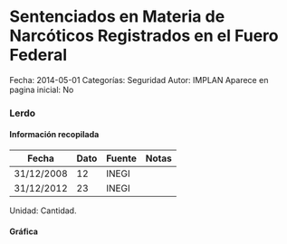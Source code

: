 Sentenciados en Materia de Narcóticos Registrados en el Fuero Federal
=====

Fecha: 2014-05-01
Categorías: Seguridad
Autor: IMPLAN
Aparece en pagina inicial: No

### Lerdo

#### Información recopilada

<table class="table table-hover table-bordered matriz">
  <thead>
    <tr><th>Fecha</th><th>Dato</th><th>Fuente</th><th>Notas</th></tr>
  </thead>
  <tbody>
    <tr><td class="centrado">31/12/2008</td><td class="derecha">12</td><td>INEGI</td><td></td></tr>
    <tr><td class="centrado">31/12/2012</td><td class="derecha">23</td><td>INEGI</td><td></td></tr>
  </tbody>
</table>

Unidad: Cantidad.

#### Gráfica

<div id="Morriscxxlagsz" class="grafica"></div>
  <!-- JAVASCRIPT DE LA GRAFICA EN Morriscxxlagsz -->
  <script>
  new Morris.Line({
    element: 'Morriscxxlagsz',
    data: [
      { fecha: '2008-12-31', dato: 12 },
      { fecha: '2012-12-31', dato: 23 }
    ],
    xkey: 'fecha',
    ykeys: ['dato'],
    labels: ['Dato'],
    lineColors: ['#FF5B02'],
    xLabelFormat: function(d) {
      return d.getDate()+'/'+(d.getMonth()+1)+'/'+d.getFullYear();
    },
    dateFormat: function (ts) {
      var d = new Date(ts);
      return d.getDate() + '/' + (d.getMonth() + 1) + '/' + d.getFullYear();
    }
  });
  </script>
